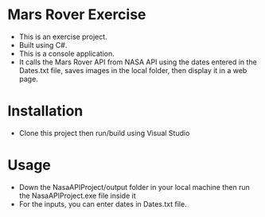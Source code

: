 # Mars Rover Exercise
- This is an exercise project.
- Built using C#.
- This is a console application. 
- It calls the Mars Rover API from NASA API using the dates entered in the Dates.txt file, saves images in the local folder, then display it in a web page.

# Installation
- Clone this project then run/build using Visual Studio

# Usage
- Down the NasaAPIProject/output folder in your local machine then run the NasaAPIProject.exe file inside it
- For the inputs, you can enter dates in Dates.txt file.

